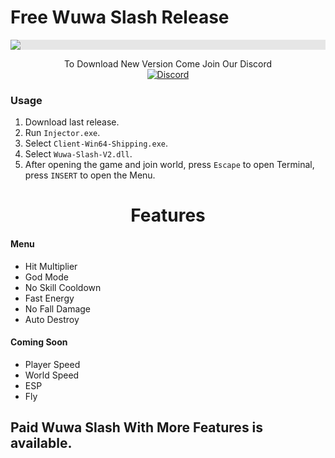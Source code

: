 # Free Wuwa Slash Release

<p align="center">
  <img style="display: block;-webkit-user-select: none;margin: auto;background-color: hsl(0, 0%, 90%);transition: background-color 300ms;" src="https://i.imgur.com/NjqitKJ.png">
</p>

<p align="center"> To Download New Version Come Join Our Discord <br/>
 <a href="https://discord.gg/cq7Q8A4yAs"><img alt="Discord" src="https://img.shields.io/discord/1265657372563607574?style=for-the-badge&logo=discord&label=Discord&link=https%3A%2F%2Fdiscord.gg%2Fcq7Q8A4yAs"></a>
</p>


### Usage

1. Download last release.
2. Run `Injector.exe`.
3. Select `Client-Win64-Shipping.exe`.
3. Select `Wuwa-Slash-V2.dll`.
4. After opening the game and join world, press `Escape` to open Terminal, press `INSERT` to open the Menu.

<h1 align="center">Features</h1>

#### Menu

- Hit Multiplier
- God Mode
- No Skill Cooldown
- Fast Energy
- No Fall Damage
- Auto Destroy

#### Coming Soon

- Player Speed
- World Speed
- ESP
- Fly

## Paid Wuwa Slash With More Features is available.
